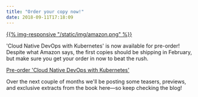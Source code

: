 ```yaml
---
title: "Order your copy now!"
date: 2018-09-11T17:18:09
---
```


[{{% img-responsive "/static/img/amazon.png" %}}](https://amzn.to/2PEPTjc)

'Cloud Native DevOps with Kubernetes' is now available for pre-order! Despite what Amazon says, the first copies should be shipping in February, but make sure you get your order in now to beat the rush.

[Pre-order 'Cloud Native DevOps with Kubernetes'](https://amzn.to/2PEPTjc)

Over the next couple of months we'll be posting some teasers, previews, and exclusive extracts from the book here—so keep checking the blog!
<!--more-->
